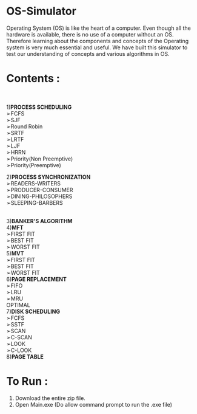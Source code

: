 # OS-Simulator

Operating System (OS) is like the heart of a computer. Even though all the hardware is available, there is no use of a computer without an OS. Therefore learning about the components and concepts of the Operating system is very much essential and useful. We have built this simulator to test our understanding of concepts and various algorithms in OS.

# Contents :
<br>

1)**PROCESS SCHEDULING**
<br>
    ➢FCFS               
    ➢SJF              
    ➢Round Robin          
    ➢SRTF        
    ➢LRTF       
    ➢LJF       
    ➢HRRN     
    ➢Priority(Non Preemptive)<br>
    ➢Priority(Preemptive)
  <br>
  
2)**PROCESS SYNCHRONIZATION**
<br>
  ➢READERS-WRITERS<br>
  ➢PRODUCER-CONSUMER<br>
  ➢DINING-PHILOSOPHERS<br>
  ➢SLEEPING-BARBERS<br>
<br>

3)**BANKER'S ALGORITHM**<br>
4)**MFT**<br>
  ➢FIRST FIT<br>
  ➢BEST FIT<br>
  ➢WORST FIT<br>
5)**MVT**<br>
  ➢FIRST FIT<br>
  ➢BEST FIT<br>
  ➢WORST FIT<br>
6)**PAGE REPLACEMENT**<br>
  ➢FIFO<br>
  ➢LRU<br>
  ➢MRU<br>
  OPTIMAL<br>
7)**DISK SCHEDULING**<br>
  ➢FCFS<br>
  ➢SSTF<br>
  ➢SCAN<br>
  ➢C-SCAN<br>
  ➢LOOK<br>
  ➢C-LOOK<br>
8)**PAGE TABLE**<br>

# To Run :
1) Download the entire zip file.
2) Open Main.exe (Do allow command prompt to run the .exe file)
